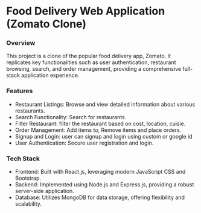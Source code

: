 <h1>Food Delivery Web Application (Zomato Clone) </h1>
<h3>Overview</h3>
<p>This project is a clone of the popular food delivery app, Zomato. It replicates key functionalities such as user authentication, restaurant browsing, search, and order management, providing a comprehensive full-stack application experience.</p>
<h3>Features</h3>
<ul>
  <li>Restaurant Listings: Browse and view detailed information about various restaurants.</li>
  <li>Search Functionality: Search for restaurants.</li>
  <li>Filter Restaurant: filter the restaurant based on cost, location, cuisie.</li>
  <li>Order Management: Add items to, Remove items and place orders.</li>
  <li>Signup and Login: user can signup and login using custom or google id</li>
  <li>User Authentication: Secure user registration and login.</li>
</ul>
<h3>Tech Stack</h3>
<ul>
  <li>Frontend: Built with React.js, leveraging modern JavaScript CSS and Bootstrap.</li>
  <li>Backend: Implemented using Node.js and Express.js, providing a robust server-side application.</li>
  <li>Database: Utilizes MongoDB for data storage, offering flexibility and scalability.</li>
</ul>
